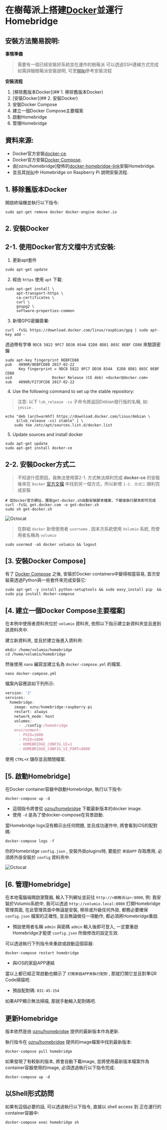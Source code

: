 ---
---
# 在樹莓派上搭建[Docker][docker-ce-link]並運行Homebridge

## 安裝方法簡易說明:

**事情準備**

>需要有一個已經安裝好系統並在運作的樹莓派
>可以透過SSH連線方式完成
>如需詳細樹莓派安裝說明, 可至[Wiki][docker-homebridge-wiki]參考安裝流程

**安裝流程**

1. [移除舊版本Docker](## 1. 移除舊版本Docker)
2. [安裝Docker](## 2. 安裝Docker)
3. 安裝Docker Compose
4. 建立一個Docker Compose主要檔案
5. 啟動Homebridge
6. 管理Homebridge

## 資料來源:

- Docker官方安裝[docker-ce][docker-ce-link].
- Docker官方安裝[Docker Compose][docker-compose-link].
- 由[oznu/homebridge]發佈的[docker-homebridge-link]安裝Homebridge.
- 並且其[Wiki][docker-homebridge-wiki]中 Homebridge on Raspberry Pi 說明安裝流程.

## 1. 移除舊版本Docker

開啟終端機並執行以下指令:

```
sudo apt-get remove docker docker-engine docker.io
```

## 2. 安裝Docker



## 2-1. 使用Docker官方文檔中方式安裝:

1. 更新apt套件

```
sudo apt-get update
```

2. 經由 ```https``` 使用 ```apt``` 下載:

```
sudo apt-get install \
     apt-transport-https \
     ca-certificates \
     curl \
     gnupg2 \
     software-properties-common
```


3. 新增GPG密鑰簽署:

```
curl -fsSL https://download.docker.com/linux/raspbian/gpg | sudo apt-key add -
```

透過帶有字串 ```9DC8 5822 9FC7 DD38 854A E2D8 8D81 803C 0EBF CD88``` 來驗證密鑰

```
sudo apt-key fingerprint 0EBFCD88
pub   4096R/0EBFCD88 2017-02-22
      Key fingerprint = 9DC8 5822 9FC7 DD38 854A  E2D8 8D81 803C 0EBF CD88
uid                  Docker Release (CE deb) <docker@docker.com>
sub   4096R/F273FCD8 2017-02-22
```

4. Use the following command to set up the stable repository:

>注意: 以下 ```lsb_release -cs``` 子命令將返回Debian發行版的名稱, 如: ```jessie``` .

```
echo "deb [arch=armhf] https://download.docker.com/linux/debian \
     $(lsb_release -cs) stable" | \
    sudo tee /etc/apt/sources.list.d/docker.list
```

5. Update sources and install docker

```
sudo apt-get update
sudo apt-get install docker-ce
```

## 2-2. 安裝Docker方式二

>不知道什麼原因，我無法使用第2-1. 方式無法順利完成 **docker-ce** 的安裝
>後來在 `Docker`  [官方文檔][docker-ce-link] 中找到另一個方式，所以新增 `1-2. 方式二` 順利完成安裝

```
# 從Docker官方網址，獲取get-docker.sh自動安裝腳本檔案，下載後執行腳本即可完成
curl -fsSL get.docker.com -o get-docker.sh
sudo sh get-docker.sh
```

![Octocat](img/install_docker-ce.png)

>在群組 ```docker``` 新增使用者 ```username``` . 
>因本次系統使用 ```Volumio``` 系統, 而使用者名稱為 `volumio`

```
sudo usermod -aG docker volumio && logout
```

## [3. 安裝Docker Compose]

有了 [Docker Compose][docker-compose-link] 之後, 安裝於Docker containers中變得相當容易, 首次安裝需透過Python與一些套件來完成安裝它:

```
sudo apt-get -y install python-setuptools && sudo easy_install pip  && sudo pip install docker-compose
```

## [4. 建立一個Docker Compose主要檔案]

在本例中使用者資料夾位於 ```volumio``` 資料夾, 依照以下指示建立新資料夾並且進到該資料夾中.

建立新資料夾, 並且於建立後進入資料夾:

```
mkdir /home/volumio/homebridge
cd /home/volumio/homebridge
```

然後使用 ```nano``` 編寫並建立名為 ```docker-compose.yml``` 的檔案.

```
nano docker-compose.yml
```

檔案內容應該如下列所示:

```js
version: '2'
services:
  homebridge:
    image: oznu/homebridge:raspberry-pi
    restart: always
    network_mode: host
    volumes:
      - ./config:/homebridge
    environment:
      - PGID=1000
      - PUID=1000
      - HOMEBRIDGE_CONFIG_UI=1
      - HOMEBRIDGE_CONFIG_UI_PORT=8080
```

使用 ```CTRL+X``` 儲存並且關閉檔案.

## [5. 啟動Homebridge]

在Docker container容器中啟動Homebridge, 執行以下指令:

```
docker-compose up -d
```

* 這個指令將會從 [oznu/homebridge][docker-homebridge-link] 下載最新版本的docker image.
* 使用 ```-d``` 是為了使docker-compose在背景啟動.

當Homebridge logs沒有顯示出任何問題, 並且成功運作中, 將會看到iOS的配對碼:

```
docker-compose logs -f
```

你的Homebridge ```config.json``` , 安裝外掛plugins時, 要能於 `家庭APP` 存取應用, 必須將外掛安裝於 ```config``` 資料夾中.

![Octocat](img/homebridge.png)

## [6. 管理Homebridge]

在本地電腦端開啟瀏覽器, 輸入下列網址並前往 ```http://<樹莓派ip>:8080```, 例: 我安裝於Volumio系統中, 我可以透過 ```http://volumio.local:8080``` 打開Homebridge管理頁面, 在此管理頁面中無論是安裝, 移除或升級任何外掛, 都務必要確保 ```config.json``` 檔案的正確性, 並且無論做任一項動作, 都必須將Homebridge重啟.

* 預設使用者名稱 `admin` 與密碼 `admin` 輸入後即可登入, 一定要重啟Homebridge才能使 ```config.json``` 所做修改的設定生效. 

可以透過執行下列指令來重啟或啟動這個容器:

```
docker-compose restart homebridge
```

- 與iOS的家庭APP連結

當以上都已經正常啟動也顯示了 ```打開家庭APP來執行配對``` , 那就打開它並且對準QR Code掃描吧.

- 預設配對碼: ```031-45-154```

如果APP顯示無法掃描, 那就手動輸入配對碼吧.

## 更新Homebridge

版本依然是由 [oznu/homebridge][docker-homebridge-link] 提供的最新版本作為更新.

執行指令在 [oznu/homebridge][docker-homebridge-link] 提供的image檔案中找到最新版本:

```
docker-compose pull homebridge
```

如果發現了有較新的版本, 將會自動下載image, 並將使用最新版本檔案作為container容器使用的image, 必須透過執行以下指令完成:

```
docker-compose up -d
```

## 以Shell形式訪問

如果有這個必要的話, 可以透過執行以下指令, 直接以 shell access 到 正在運行的container容器中:

```
docker-compose exec homebridge sh
```

[docker-ce-link]: https://docs.docker.com/install/linux/docker-ce/debian/#install-docker-ce-1
[docker-compose-link]: https://docs.docker.com/compose/overview/
[docker-homebridge-link]: https://hub.docker.com/r/oznu/homebridge/
[docker-homebridge-wiki]: https://github.com/oznu/docker-homebridge.wiki.git
